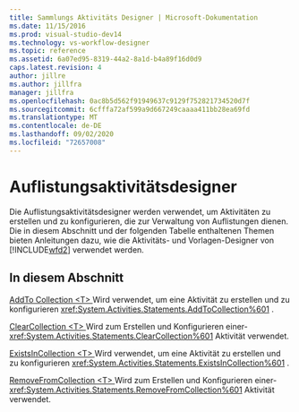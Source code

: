 ```yaml
---
title: Sammlungs Aktivitäts Designer | Microsoft-Dokumentation
ms.date: 11/15/2016
ms.prod: visual-studio-dev14
ms.technology: vs-workflow-designer
ms.topic: reference
ms.assetid: 6a07ed95-8319-44a2-8a1d-b4a89f16d0d9
caps.latest.revision: 4
author: jillre
ms.author: jillfra
manager: jillfra
ms.openlocfilehash: 0ac8b5d562f91949637c9129f752821734520d7f
ms.sourcegitcommit: 6cfffa72af599a9d667249caaaa411bb28ea69fd
ms.translationtype: MT
ms.contentlocale: de-DE
ms.lasthandoff: 09/02/2020
ms.locfileid: "72657008"
---
```

# <a name="collection-activity-designers"></a>Auflistungsaktivitätsdesigner
Die Auflistungsaktivitätsdesigner werden verwendet, um Aktivitäten zu erstellen und zu konfigurieren, die zur Verwaltung von Auflistungen dienen. Die in diesem Abschnitt und der folgenden Tabelle enthaltenen Themen bieten Anleitungen dazu, wie die Aktivitäts- und Vorlagen-Designer von [!INCLUDE[wfd2](../includes/wfd2-md.md)] verwendet werden.

## <a name="in-this-section"></a>In diesem Abschnitt
 [AddTo Collection \<T> ](../workflow-designer/addtocollection-t-activity-designer.md) Wird verwendet, um eine Aktivität zu erstellen und zu konfigurieren <xref:System.Activities.Statements.AddToCollection%601> .

 [ClearCollection \<T> ](../workflow-designer/clearcollection-t-activity-designer.md) Wird zum Erstellen und Konfigurieren einer- <xref:System.Activities.Statements.ClearCollection%601> Aktivität verwendet.

 [ExistsInCollection \<T> ](../workflow-designer/existsincollection-t-activity-designer.md) Wird verwendet, um eine Aktivität zu erstellen und zu konfigurieren <xref:System.Activities.Statements.ExistsInCollection%601> .

 [RemoveFromCollection \<T> ](../workflow-designer/removefromcollection-t-activity-designer.md) Wird zum Erstellen und Konfigurieren einer- <xref:System.Activities.Statements.RemoveFromCollection%601> Aktivität verwendet.